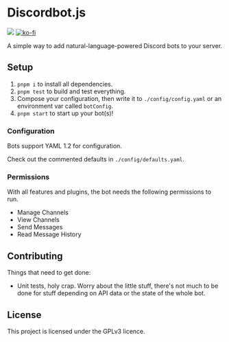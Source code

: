 # Discordbot.js

![](https://img.shields.io/travis/legowerewolf/discordbot.js.svg?style=flat-square) [![ko-fi](https://www.ko-fi.com/img/donate_sm.png)](https://ko-fi.com/O4O6QKLP)

A simple way to add natural-language-powered Discord bots to your server.

## Setup

1. `pnpm i` to install all dependencies.
1. `pnpm test` to build and test everything.
1. Compose your configuration, then write it to `./config/config.yaml` or an environment var called `botConfig`.
1. `pnpm start` to start up your bot(s)!

### Configuration

Bots support YAML 1.2 for configuration. 

Check out the commented defaults in `./config/defaults.yaml`.

### Permissions

With all features and plugins, the bot needs the following permissions to run.

* Manage Channels
* View Channels
* Send Messages
* Read Message History

## Contributing

Things that need to get done:
* Unit tests, holy crap. Worry about the little stuff, there's not much to be done for stuff depending on API data or the state of the whole bot.

## License

This project is licensed under the GPLv3 licence.
